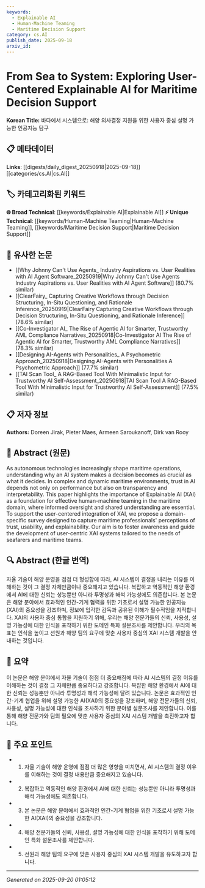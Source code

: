 ```yaml
---
keywords:
  - Explainable AI
  - Human-Machine Teaming
  - Maritime Decision Support
category: cs.AI
publish_date: 2025-09-18
arxiv_id:
---
```


<!-- KEYWORD_LINKING_METADATA:
{
  "processed_timestamp": "2025-09-22 22:27:37.499964",
  "vocabulary_version": "1.0",
  "selected_keywords": [
    "Explainable AI",
    "Human-Machine Teaming",
    "Maritime Decision Support"
  ],
  "rejected_keywords": [
    "Trust in AI"
  ],
  "similarity_scores": {
    "Explainable AI": 0.85,
    "Human-Machine Teaming": 0.8,
    "Maritime Decision Support": 0.78
  },
  "extraction_method": "AI_prompt_based",
  "budget_applied": true
}
-->

# From Sea to System: Exploring User-Centered Explainable AI for Maritime Decision Support

**Korean Title:** 바다에서 시스템으로: 해양 의사결정 지원을 위한 사용자 중심 설명 가능한 인공지능 탐구

## 📋 메타데이터

**Links**: [[digests/daily_digest_20250918|2025-09-18]]       [[categories/cs.AI|cs.AI]]

## 🏷️ 카테고리화된 키워드
**🌐 Broad Technical**: [[keywords/Explainable AI|Explainable AI]]
**⚡ Unique Technical**: [[keywords/Human-Machine Teaming|Human-Machine Teaming]], [[keywords/Maritime Decision Support|Maritime Decision Support]]

## 🔗 유사한 논문
- [[Why Johnny Can't Use Agents_ Industry Aspirations vs. User Realities with AI Agent Software_20250919|Why Johnny Can't Use Agents Industry Aspirations vs. User Realities with AI Agent Software]] (80.7% similar)
- [[ClearFairy_ Capturing Creative Workflows through Decision Structuring, In-Situ Questioning, and Rationale Inference_20250919|ClearFairy Capturing Creative Workflows through Decision Structuring, In-Situ Questioning, and Rationale Inference]] (78.6% similar)
- [[Co-Investigator AI_ The Rise of Agentic AI for Smarter, Trustworthy AML Compliance Narratives_20250918|Co-Investigator AI The Rise of Agentic AI for Smarter, Trustworthy AML Compliance Narratives]] (78.3% similar)
- [[Designing AI-Agents with Personalities_ A Psychometric Approach_20250918|Designing AI-Agents with Personalities A Psychometric Approach]] (77.7% similar)
- [[TAI Scan Tool_ A RAG-Based Tool With Minimalistic Input for Trustworthy AI Self-Assessment_20250918|TAI Scan Tool A RAG-Based Tool With Minimalistic Input for Trustworthy AI Self-Assessment]] (77.5% similar)

## 📋 저자 정보

**Authors:** Doreen Jirak, Pieter Maes, Armeen Saroukanoff, Dirk van Rooy

## 📄 Abstract (원문)

As autonomous technologies increasingly shape maritime operations,
understanding why an AI system makes a decision becomes as crucial as what it
decides. In complex and dynamic maritime environments, trust in AI depends not
only on performance but also on transparency and interpretability. This paper
highlights the importance of Explainable AI (XAI) as a foundation for effective
human-machine teaming in the maritime domain, where informed oversight and
shared understanding are essential. To support the user-centered integration of
XAI, we propose a domain-specific survey designed to capture maritime
professionals' perceptions of trust, usability, and explainability. Our aim is
to foster awareness and guide the development of user-centric XAI systems
tailored to the needs of seafarers and maritime teams.

## 🔍 Abstract (한글 번역)

자율 기술이 해양 운영을 점점 더 형성함에 따라, AI 시스템이 결정을 내리는 이유를 이해하는 것이 그 결정 자체만큼이나 중요해지고 있습니다. 복잡하고 역동적인 해양 환경에서 AI에 대한 신뢰는 성능뿐만 아니라 투명성과 해석 가능성에도 의존합니다. 본 논문은 해양 분야에서 효과적인 인간-기계 협력을 위한 기초로서 설명 가능한 인공지능(XAI)의 중요성을 강조하며, 정보에 입각한 감독과 공유된 이해가 필수적임을 지적합니다. XAI의 사용자 중심 통합을 지원하기 위해, 우리는 해양 전문가들의 신뢰, 사용성, 설명 가능성에 대한 인식을 포착하기 위한 도메인 특화 설문조사를 제안합니다. 우리의 목표는 인식을 높이고 선원과 해양 팀의 요구에 맞춘 사용자 중심의 XAI 시스템 개발을 안내하는 것입니다.

## 📝 요약

이 논문은 해양 분야에서 자율 기술이 점점 더 중요해짐에 따라 AI 시스템의 결정 이유를 이해하는 것이 결정 그 자체만큼 중요하다고 강조합니다. 복잡한 해양 환경에서 AI에 대한 신뢰는 성능뿐만 아니라 투명성과 해석 가능성에 달려 있습니다. 논문은 효과적인 인간-기계 협업을 위해 설명 가능한 AI(XAI)의 중요성을 강조하며, 해양 전문가들의 신뢰, 사용성, 설명 가능성에 대한 인식을 조사하기 위한 분야별 설문조사를 제안합니다. 이를 통해 해양 전문가와 팀의 필요에 맞춘 사용자 중심의 XAI 시스템 개발을 촉진하고자 합니다.

## 🎯 주요 포인트

- 1. 자율 기술이 해양 운영에 점점 더 많은 영향을 미치면서, AI 시스템의 결정 이유를 이해하는 것이 결정 내용만큼 중요해지고 있습니다.

- 2. 복잡하고 역동적인 해양 환경에서 AI에 대한 신뢰는 성능뿐만 아니라 투명성과 해석 가능성에도 의존합니다.

- 3. 본 논문은 해양 분야에서 효과적인 인간-기계 협업을 위한 기초로서 설명 가능한 AI(XAI)의 중요성을 강조합니다.

- 4. 해양 전문가들의 신뢰, 사용성, 설명 가능성에 대한 인식을 포착하기 위해 도메인 특화 설문조사를 제안합니다.

- 5. 선원과 해양 팀의 요구에 맞춘 사용자 중심의 XAI 시스템 개발을 유도하고자 합니다.

---

*Generated on 2025-09-20 01:05:12*